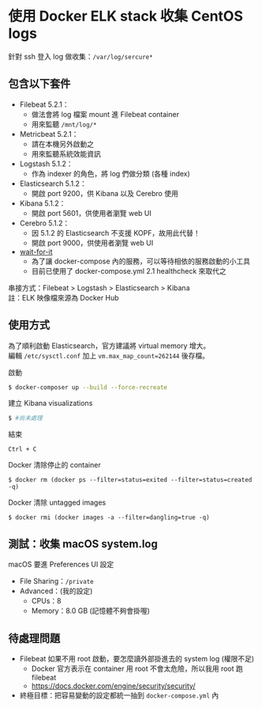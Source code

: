 # 使用 Docker ELK stack 收集 CentOS logs

針對 ssh 登入 log 做收集：`/var/log/sercure*`

## 包含以下套件

* Filebeat 5.2.1：
    * 做法會將 log 檔案 mount 進 Filebeat container
    * 用來監聽 `/mnt/log/*`
* Metricbeat 5.2.1：
    * 請在本機另外啟動之
    * 用來監聽系統效能資訊
* Logstash 5.1.2：
    * 作為 indexer 的角色，將 log 們做分類 (各種 index)
* Elasticsearch 5.1.2：
    * 開啟 port 9200，供 Kibana 以及 Cerebro 使用
* Kibana 5.1.2：
    * 開啟 port 5601，供使用者瀏覽 web UI
* Cerebro 5.1.2：
    * 因 5.1.2 的 Elasticsearch 不支援 KOPF，故用此代替！
    * 開啟 port 9000，供使用者瀏覽 web UI
* [wait-for-it](https://github.com/vishnubob/wait-for-it)  
    * 為了讓 docker-compose 內的服務，可以等待相依的服務啟動的小工具
    * 目前已使用了 docker-compose.yml 2.1 healthcheck 來取代之

串接方式：Filebeat \> Logstash \> Elasticsearch \> Kibana  
註：ELK 映像檔來源為 Docker Hub

## 使用方式

為了順利啟動 Elasticsearch，官方建議將 virtual memory 增大。   
編輯 `/etc/sysctl.conf` 加上 `vm.max_map_count=262144` 後存檔。

啟動
```bash
$ docker-composer up --build --force-recreate
```
建立 Kibana visualizations
```bash
$ #尚未處理
```
結束
```
Ctrl + C
```
Docker 清除停止的 container
```
$ docker rm (docker ps --filter=status=exited --filter=status=created -q)
```
Docker 清除 untagged images
```
$ docker rmi (docker images -a --filter=dangling=true -q)
```
## 測試：收集 macOS system.log

macOS 要進 Preferences UI 設定
* File Sharing：```/private```
* Advanced：(我的設定)
    * CPUs：8
    * Memory：8.0 GB (記憶體不夠會掛喔)

## 待處理問題

* Filebeat 如果不用 root 啟動，要怎麼讀外部掛進去的 system log (權限不足)
    * Docker 官方表示在 container 用 root 不會太危險，所以我用 root 跑 filebeat
    * https://docs.docker.com/engine/security/security/
* 終極目標：把容易變動的設定都統一抽到 `docker-compose.yml` 內

